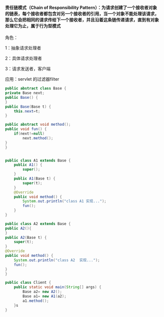 #### 责任链模式（Chain of Responsibility Pattern）：为请求创建了一个接收者对象的链表，每个接收者都包含对另一个接收者的引用，当一个对象不能处理该请求，那么它会把相同的请求传给下一个接收者，并且沿着这条链传递请求，直到有对象处理它为止，属于行为型模式

角色：

1：抽象请求处理者

2：具体请求处理者

3：请求发送者，客户端

应用：servlet 的过滤器filter

```java
public abstract class Base {
private Base next;	
public Base() {
}
public Base(Base t) {
	this.next=t;
}

public abstract void method();
public void fun() {
	if(next!=null)
		next.method();
}
}


public class A1 extends Base {
	public A1() {
		super();
	}
	public A1(Base t) {
		super(t);
	}
    @Override
    public void method() {
        System.out.println("class A1 实现...");
        fun();
    }	
}

public class A2 extends Base {
public A2(){
}
public A2(Base t) {
	super(t);
}
@Override
public void method() {
	System.out.println("class A2  实现...");
	fun();
}
}

public class Client {
	public static void main(String[] args) {
		Base a2= new A2();
		Base a1= new A1(a2);
		a1.method();
	}s
}
```